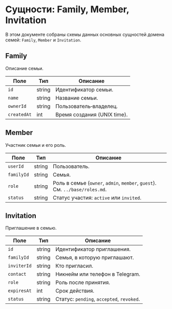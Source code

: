 # Сущности: Family, Member, Invitation

В этом документе собраны схемы данных основных сущностей домена семей: `Family`, `Member` и `Invitation`.

## Family

Описание семьи.

| Поле        | Тип    | Описание                         |
|-------------|--------|----------------------------------|
| `id`        | string | Идентификатор семьи.             |
| `name`      | string | Название семьи.                  |
| `ownerId`   | string | Пользователь‑владелец.           |
| `createdAt` | int    | Время создания (UNIX time).      |

## Member

Участник семьи и его роль.

| Поле       | Тип    | Описание                                                            |
|------------|--------|---------------------------------------------------------------------|
| `userId`   | string | Пользователь.                                                       |
| `familyId` | string | Семья.                                                              |
| `role`     | string | Роль в семье (`owner`, `admin`, `member`, `guest`). См. `../base/roles.md`. |
| `status`   | string | Статус участия: `active` или `invited`.                             |

## Invitation

Приглашение в семью.

| Поле        | Тип    | Описание                         |
|-------------|--------|----------------------------------|
| `id`        | string | Идентификатор приглашения.      |
| `familyId`  | string | Семья, в которую приглашают.    |
| `inviterId` | string | Кто пригласил.                  |
| `contact`   | string | Никнейм или телефон в Telegram. |
| `role`      | string | Роль после принятия.            |
| `expiresAt` | int    | Срок действия.                  |
| `status`    | string | Статус: `pending`, `accepted`, `revoked`. |
